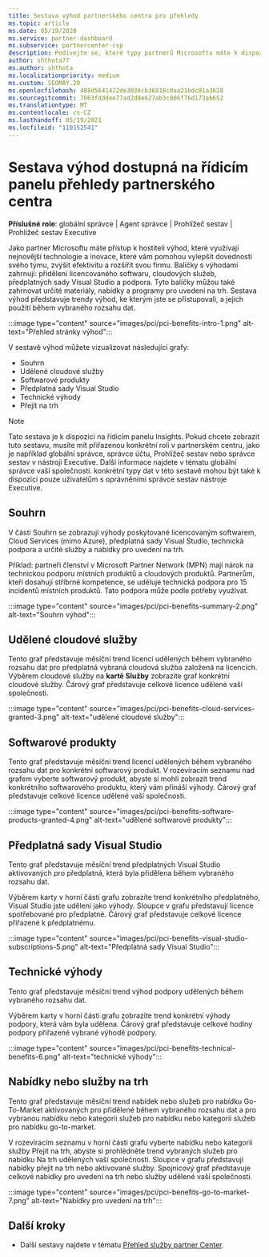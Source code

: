 ```yaml
---
title: Sestava výhod partnerského centra pro přehledy
ms.topic: article
ms.date: 05/19/2020
ms.service: partner-dashboard
ms.subservice: partnercenter-csp
description: Podívejte se, které typy partnerů Microsoftu máte k dispozici, abyste mohli lépe rozšiřovat vaše podnikání, zlepšovat efektivitu a zvyšovat dovednosti svého týmu.
author: shthota77
ms.author: shthota
ms.localizationpriority: medium
ms.custom: SEOMAY.20
ms.openlocfilehash: 488d5641422de3036cb36818c0aa21bdc81a3628
ms.sourcegitcommit: 7063fdddee77ad2d8e627ab3c806f76d173ab652
ms.translationtype: MT
ms.contentlocale: cs-CZ
ms.lasthandoff: 05/19/2021
ms.locfileid: "110152541"
---
```

# <a name="benefits-report-available-from-the-partner-center-insights-dashboard"></a>Sestava výhod dostupná na řídicím panelu přehledy partnerského centra

**Příslušné role**: globální správce | Agent správce | Prohlížeč sestav | Prohlížeč sestav Executive

Jako partner Microsoftu máte přístup k hostiteli výhod, které využívají nejnovější technologie a inovace, které vám pomohou vylepšit dovednosti svého týmu, zvýšit efektivitu a rozšířit svou firmu. Balíčky s výhodami zahrnují: přidělení licencovaného softwaru, cloudových služeb, předplatných sady Visual Studio a podpora. Tyto balíčky můžou také zahrnovat určité materiály, nabídky a programy pro uvedení na trh. Sestava výhod představuje trendy výhod, ke kterým jste se přistupovali, a jejich použití během vybraného rozsahu dat.

:::image type="content" source="images/pci/pci-benefits-intro-1.png" alt-text="Přehled stránky výhod":::

V sestavě výhod můžete vizualizovat následující grafy:

- Souhrn
- Udělené cloudové služby
- Softwarové produkty
- Předplatná sady Visual Studio
- Technické výhody
- Přejít na trh

 > [!NOTE]
 > Tato sestava je k dispozici na řídicím panelu Insights. Pokud chcete zobrazit tuto sestavu, musíte mít přiřazenou konkrétní roli v partnerském centru, jako je například globální správce, správce účtu, Prohlížeč sestav nebo správce sestav v nástroji Executive. Další informace najdete v tématu globální správce vaší společnosti. konkrétní typy dat v této sestavě mohou být také k dispozici pouze uživatelům s oprávněními správce sestav nástroje Executive.

## <a name="summary"></a>Souhrn

V části Souhrn se zobrazují výhody poskytované licencovaným softwarem, Cloud Services (mimo Azure), předplatná sady Visual Studio, technická podpora a určité služby a nabídky pro uvedení na trh.

Příklad: partneři členství v Microsoft Partner Network (MPN) mají nárok na technickou podporu místních produktů a cloudových produktů. Partnerům, kteří dosahují stříbrné kompetence, se uděluje technická podpora pro 15 incidentů místních produktů. Tato podpora může podle potřeby využívat. 

:::image type="content" source="images/pci/pci-benefits-summary-2.png" alt-text="Souhrn výhod":::

## <a name="cloud-services-granted"></a>Udělené cloudové služby

Tento graf představuje měsíční trend licencí udělených během vybraného rozsahu dat pro předplatná vybraná cloudová služba založená na licencích.
Výběrem cloudové služby na **kartě Služby** zobrazíte graf konkrétní cloudové služby. Čárový graf představuje celkové licence udělené vaší společnosti.

:::image type="content" source="images/pci/pci-benefits-cloud-services-granted-3.png" alt-text="udělené cloudové služby":::

## <a name="software-products"></a>Softwarové produkty

Tento graf představuje měsíční trend licencí udělených během vybraného rozsahu dat pro konkrétní softwarový produkt. V rozevíracím seznamu nad grafem vyberte softwarový produkt, abyste si mohli zobrazit trend konkrétního softwarového produktu, který vám přináší výhody. Čárový graf představuje celkové licence udělené vaší společnosti.

:::image type="content" source="images/pci/pci-benefits-software-products-granted-4.png" alt-text="udělené softwarové produkty":::

## <a name="visual-studio-subscriptions"></a>Předplatná sady Visual Studio

Tento graf představuje měsíční trend předplatných Visual Studio aktivovaných pro předplatná, která byla přidělena během vybraného rozsahu dat.

Výběrem karty v horní části grafu zobrazíte trend konkrétního předplatného, Visual Studio jste uděleni jako výhody. Sloupce v grafu představují licence spotřebované pro předplatné. Čárový graf představuje celkové licence přiřazené k předplatnému.

:::image type="content" source="images/pci/pci-benefits-visual-studio-subscriptions-5.png" alt-text="Předplatná sady Visual Studio":::

## <a name="technical-benefits"></a>Technické výhody

Tento graf představuje měsíční trend výhod podpory udělených během vybraného rozsahu dat.

Výběrem karty v horní části grafu zobrazíte trend konkrétní výhody podpory, která vám byla udělena. Čárový graf představuje celkové hodiny podpory přiřazené vybrané výhodě podpory.

:::image type="content" source="images/pci/pci-benefits-technical-benefits-6.png" alt-text="technické výhody":::

## <a name="go-to-market-offers-or-services"></a>Nabídky nebo služby na trh

Tento graf představuje měsíční trend nabídek nebo služeb pro nabídku Go-To-Market aktivovaných pro přidělené během vybraného rozsahu dat a pro vybranou nabídku nebo kategorii služeb pro nabídku nebo kategorii služeb pro nabídku go-to-market.

V rozevíracím seznamu v horní části grafu vyberte nabídku nebo kategorii služby Přejít na trh, abyste si prohlédněte trend vybraných služeb pro nabídku Na trh udělených vaší společnosti. Sloupce v grafu představují nabídky přejít na trh nebo aktivované služby. Spojnicový graf představuje celkové nabídky pro uvedení na trh nebo služby udělené vaší společnosti.

:::image type="content" source="images/pci/pci-benefits-go-to-market-7.png" alt-text="Nabídky pro uvedení na trh":::

## <a name="next-steps"></a>Další kroky

- Další sestavy najdete v tématu [Přehled služby partner Center](partner-center-insights.md).
